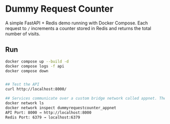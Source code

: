 # Dummy Request Counter

A simple FastAPI + Redis demo running with Docker Compose. Each request to `/` increments a counter stored in Redis and returns the total number of visits.

## Run
```bash
docker compose up --build -d
docker compose logs -f api
docker compose down


## Test the API
curl http://localhost:8000/

## Services communicate over a custom bridge network called appnet. The API connects to Redis at redis:6379 inside this network.
docker network ls
docker network inspect dummyrequestcounter_appnet
API Port: 8000 → http://localhost:8000
Redis Port: 6379 → localhost:6379